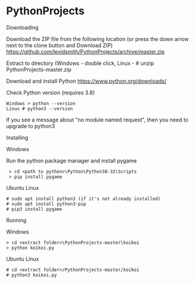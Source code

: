 # PythonProjects
Downloading

Download the ZIP file from the following location (or press the down arrow next to the clone button and Download ZIP)
https://github.com/levidsmith/PythonProjects/archive/master.zip

Extract to directory (Windows - double click, Linux - # unzip PythonProjects-master.zip

Download and install Python
https://www.python.org/downloads/

Check Python version (requires 3.8)
```
Windows > python --version
Linux # python3 --version
```
If you see a message about "no module named request", then you need to upgrade to python3


Installing

Windows

Run the python package manager and install pygame
```
 > cd <path to python>\Python\Python38-32\Scripts
 > pip install pygame
 ```

Ubuntu Linux

```
# sudo apt install python3 (if it's not already installed)
# sudo apt install python3-pip
# pip3 install pygame
```


Running 

Windows
```
> cd <extract folder>\PythonProjects-master\koikoi
> python koikoi.py
```
Ubuntu Linux
```
# cd <extract folder>/PythonProjects-master/koikoi
# python3 koikoi.py
```
